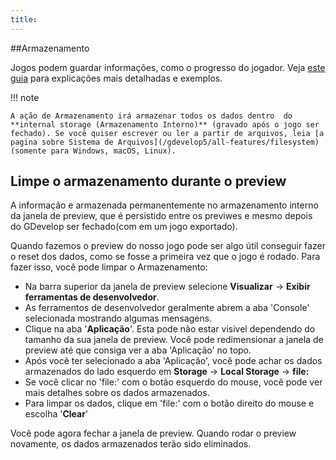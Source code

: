 ```yaml
---
title:
---
```

##Armazenamento

Jogos podem guardar informações, como o progresso do jogador. Veja [este guia](/gdevelop5/tutorials/storage-action-explained) para explicações mais detalhadas e exemplos.

!!! note

    A ação de Armazenamento irá armazenar todos os dados dentro  do **internal storage (Armazenamento Interno)** (gravado após o jogo ser fechado). Se você quiser escrever ou ler a partir de arquivos, leia [a pagina sobre Sistema de Arquivos](/gdevelop5/all-features/filesystem) (somente para Windows, macOS, Linux).

## Limpe o armazenamento durante o preview

A informação e armazenada permanentemente no armazenamento interno da janela de preview, que é persistido entre os previwes e mesmo depois do GDevelop ser fechado(com em um jogo exportado).

Quando fazemos o preview do nosso jogo pode ser algo útil conseguir fazer o reset dos dados, como se fosse a primeira vez que o jogo é rodado. Para fazer isso, você pode limpar o Armazenamento:

  - Na barra superior da janela de preview selecione **Visualizar** -> **Exibir ferramentas de desenvolvedor**.
  - As ferramentos de desenvolvedor geralmente abrem a aba 'Console' selecionada mostrando algumas mensagens.
  - Clique na aba '**Aplicação**'. Esta pode não estar visível dependendo do tamanho da sua janela de preview. Você pode redimensionar a janela de preview até que consiga ver a aba 'Aplicação' no topo.
  - Após você ter selecionado a aba 'Aplicação', você pode achar os dados armazenados do lado esquerdo em **Storage** -> **Local Storage** -> **file:**
  - Se você clicar no 'file:' com o botão esquerdo do mouse, você pode ver mais detalhes sobre os dados armazenados.
  - Para limpar os dados, clique em 'file:' com o botão direito do mouse e escolha '**Clear**'

Você pode agora fechar a janela de preview. Quando rodar o preview novamente, os dados armazenados terão sido eliminados.
